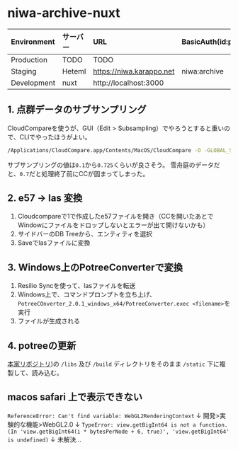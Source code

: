 # niwa-archive-nuxt

| Environment | サーバー  | URL                        | BasicAuth(id:pw) |
|:------------|:---------|:---------------------------|:-----------------|
| Production  | TODO     | TODO                       |                  |
| Staging     | Heteml   | https://niwa.karappo.net   | niwa:archive     |
| Development | nuxt     | http://localhost:3000      |                  |

## 1. 点群データのサブサンプリング

CloudCompareを使うが、GUI（Edit > Subsampling）でやろうとすると重いので、CLIでやったほうがよい。

```sh
/Applications/CloudCompare.app/Contents/MacOS/CloudCompare -O -GLOBAL_SHIFT AUTO /path/to/raw-data.e57  -C_EXPORT_FMT E57 -SS SPATIAL 0.2 -SAVE_CLOUDS ALL_AT_ONCE
```

サブサンプリングの値は`0.1`から`0.725`くらいが良さそう。
雪舟庭のデータだと、`0.7`だと処理終了前にCCが固まってしまった。

## 2. e57 → las 変換

1. Cloudcompareで1で作成したe57ファイルを開き（CCを開いたあとでWindowにファイルをドロップしないとエラーが出て開けないかも）
2. サイドバーのDB Treeから、エンティティを選択
3. Saveでlasファイルに変換

## 3. Windows上のPotreeConverterで変換

1. Resilio Syncを使って、lasファイルを転送
2. Windows上で、コマンドプロンプトを立ち上げ、`PotreeCOnverter_2.0.1_windows_x64/PotreeConverter.exec <filename>`を実行
3. ファイルが生成される

## 4. potreeの更新

[本家リポジトリ](https://github.com/potree/potree))の `/libs` 及び `/build` ディレクトリをそのまま `/static` 下に複製して、読み込む。


## macos safari 上で表示できない

`ReferenceError: Can't find variable: WebGL2RenderingContext`
↓
開発>実験的な機能>WebGL2.0
↓
`TypeError: view.getBigInt64 is not a function. (In 'view.getBigInt64(i * bytesPerNode + 6, true)', 'view.getBigInt64' is undefined)`
↓
未解決…